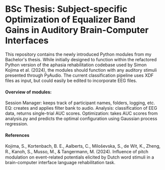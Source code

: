 # BSc Thesis: Subject-specific Optimization of Equalizer Band Gains in Auditory Brain-Computer Interfaces

This repository contains the newly introduced Python modules from my Bachelor's thesis. While initially designed to function within the refactored Python version of the aphasia rehabilitation codebase used by Simon Kojima et al. (2024), the modules should function with any auditory stimuli presented through PyAudio. The current classification pipeline uses XDF files as input, but could easily be edited to incorporate EEG files. 

#### Overview of modules:
Session Manager: keeps track of participant names, folders, logging, etc.
EQ: creates and applies filter bank to audio.
Analysis: classification of EEG data, returns single-trial AUC scores.
Optimization: takes AUC scores from analysis.py and predicts the optimal configuration using Gaussian process regression.


#### References
Kojima, S., Kortenbach, B. E., Aalberts, C., Miloševska, S., de Wit, K., Zheng, R., Kanoh, S., Musso, M., & Tangermann, M. (2024). Inﬂuence of pitch modulation on event-related potentials elicited by Dutch word stimuli in a brain-computer interface language rehabilitation task.
